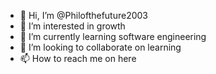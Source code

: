 - 👋 Hi, I’m @Philofthefuture2003
- 👀 I’m interested in growth
- 🌱 I’m currently learning software engineering
- 💞️ I’m looking to collaborate on learning
- 📫 How to reach me on here

<!---
Philofthefuture2003/Philofthefuture2003 is a ✨ special ✨ repository because its `README.md` (this file) appears on your GitHub profile.
You can click the Preview link to take a look at your changes.
--->
